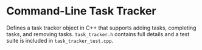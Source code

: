 # Command-Line Task Tracker
Defines a task tracker object in C++ that supports adding tasks, completing tasks,
and removing tasks. `task_tracker.h` contains full details and a test suite is
included in `task_tracker_test.cpp`.